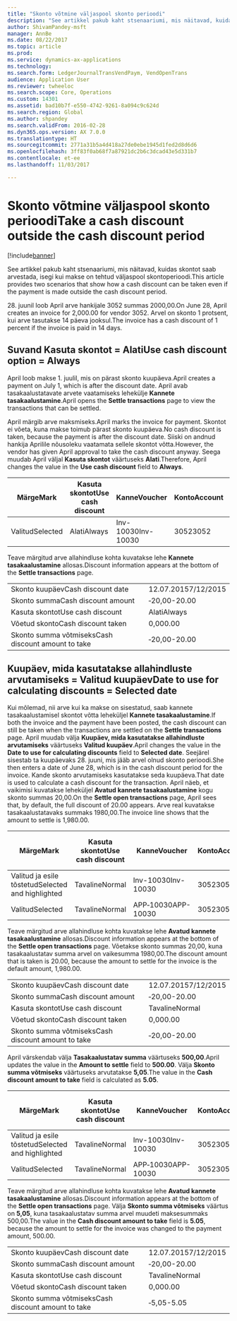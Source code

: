 ```yaml
---
title: "Skonto võtmine väljaspool skonto perioodi"
description: "See artikkel pakub kaht stsenaariumi, mis näitavad, kuidas skontot saab arvestada, isegi kui makse on tehtud väljaspool skontoperioodi."
author: ShivamPandey-msft
manager: AnnBe
ms.date: 08/22/2017
ms.topic: article
ms.prod: 
ms.service: dynamics-ax-applications
ms.technology: 
ms.search.form: LedgerJournalTransVendPaym, VendOpenTrans
audience: Application User
ms.reviewer: twheeloc
ms.search.scope: Core, Operations
ms.custom: 14301
ms.assetid: bad10b7f-e550-4742-9261-8a094c9c624d
ms.search.region: Global
ms.author: shpandey
ms.search.validFrom: 2016-02-28
ms.dyn365.ops.version: AX 7.0.0
ms.translationtype: HT
ms.sourcegitcommit: 2771a31b5a4d418a27de0ebe1945d1fed2d8d6d6
ms.openlocfilehash: 3ff83f0ab68f7a87921dc2b6c3dcad43e5d331b7
ms.contentlocale: et-ee
ms.lasthandoff: 11/03/2017

---
```


# <a name="take-a-cash-discount-outside-the-cash-discount-period"></a><span data-ttu-id="42e1a-103">Skonto võtmine väljaspool skonto perioodi</span><span class="sxs-lookup"><span data-stu-id="42e1a-103">Take a cash discount outside the cash discount period</span></span>

[!include[banner](../includes/banner.md)]


<span data-ttu-id="42e1a-104">See artikkel pakub kaht stsenaariumi, mis näitavad, kuidas skontot saab arvestada, isegi kui makse on tehtud väljaspool skontoperioodi.</span><span class="sxs-lookup"><span data-stu-id="42e1a-104">This article provides two scenarios that show how a cash discount can be taken even if the payment is made outside the cash discount period.</span></span>

<span data-ttu-id="42e1a-105">28. juunil loob April arve hankijale 3052 summas 2000,00.</span><span class="sxs-lookup"><span data-stu-id="42e1a-105">On June 28, April creates an invoice for 2,000.00 for vendor 3052.</span></span> <span data-ttu-id="42e1a-106">Arvel on skonto 1 protsent, kui arve tasutakse 14 päeva jooksul.</span><span class="sxs-lookup"><span data-stu-id="42e1a-106">The invoice has a cash discount of 1 percent if the invoice is paid in 14 days.</span></span>

## <a name="use-cash-discount-option--always"></a><span data-ttu-id="42e1a-107">Suvand Kasuta skontot = Alati</span><span class="sxs-lookup"><span data-stu-id="42e1a-107">Use cash discount option = Always</span></span>
<span data-ttu-id="42e1a-108">April loob makse 1. juulil, mis on pärast skonto kuupäeva.</span><span class="sxs-lookup"><span data-stu-id="42e1a-108">April creates a payment on July 1, which is after the discount date.</span></span> <span data-ttu-id="42e1a-109">April avab tasakaalustatavate arvete vaatamiseks lehekülje **Kannete tasakaalustamine**.</span><span class="sxs-lookup"><span data-stu-id="42e1a-109">April opens the **Settle transactions** page to view the transactions that can be settled.</span></span> 

<span data-ttu-id="42e1a-110">April märgib arve maksmiseks.</span><span class="sxs-lookup"><span data-stu-id="42e1a-110">April marks the invoice for payment.</span></span> <span data-ttu-id="42e1a-111">Skontot ei võeta, kuna makse toimub pärast skonto kuupäeva.</span><span class="sxs-lookup"><span data-stu-id="42e1a-111">No cash discount is taken, because the payment is after the discount date.</span></span> <span data-ttu-id="42e1a-112">Siiski on andnud hankija Aprilile nõusoleku vaatamata sellele skontot võtta.</span><span class="sxs-lookup"><span data-stu-id="42e1a-112">However, the vendor has given April approval to take the cash discount anyway.</span></span> <span data-ttu-id="42e1a-113">Seega muudab April väljal **Kasuta skontot** väärtuseks **Alati**.</span><span class="sxs-lookup"><span data-stu-id="42e1a-113">Therefore, April changes the value in the **Use cash discount** field to **Always**.</span></span>

| <span data-ttu-id="42e1a-114">Märge</span><span class="sxs-lookup"><span data-stu-id="42e1a-114">Mark</span></span>     | <span data-ttu-id="42e1a-115">Kasuta skontot</span><span class="sxs-lookup"><span data-stu-id="42e1a-115">Use cash discount</span></span> | <span data-ttu-id="42e1a-116">Kanne</span><span class="sxs-lookup"><span data-stu-id="42e1a-116">Voucher</span></span>   | <span data-ttu-id="42e1a-117">Konto</span><span class="sxs-lookup"><span data-stu-id="42e1a-117">Account</span></span> | <span data-ttu-id="42e1a-118">Skonto kuupäev</span><span class="sxs-lookup"><span data-stu-id="42e1a-118">Cash discount date</span></span> | <span data-ttu-id="42e1a-119">Tähtaeg</span><span class="sxs-lookup"><span data-stu-id="42e1a-119">Due date</span></span>  | <span data-ttu-id="42e1a-120">Arve</span><span class="sxs-lookup"><span data-stu-id="42e1a-120">Invoice</span></span> | <span data-ttu-id="42e1a-121">Summa kandevaluutas</span><span class="sxs-lookup"><span data-stu-id="42e1a-121">Amount in transaction currency</span></span> | <span data-ttu-id="42e1a-122">Valuuta</span><span class="sxs-lookup"><span data-stu-id="42e1a-122">Currency</span></span> | <span data-ttu-id="42e1a-123">Tasakaalustatav summa</span><span class="sxs-lookup"><span data-stu-id="42e1a-123">Amount to settle</span></span> |
|----------|-------------------|-----------|---------|--------------------|-----------|---------|--------------------------------|----------|------------------|
| <span data-ttu-id="42e1a-124">Valitud</span><span class="sxs-lookup"><span data-stu-id="42e1a-124">Selected</span></span> | <span data-ttu-id="42e1a-125">Alati</span><span class="sxs-lookup"><span data-stu-id="42e1a-125">Always</span></span>            | <span data-ttu-id="42e1a-126">Inv-10030</span><span class="sxs-lookup"><span data-stu-id="42e1a-126">Inv-10030</span></span> | <span data-ttu-id="42e1a-127">3052</span><span class="sxs-lookup"><span data-stu-id="42e1a-127">3052</span></span>    | <span data-ttu-id="42e1a-128">28.06.2015</span><span class="sxs-lookup"><span data-stu-id="42e1a-128">6/28/2015</span></span>          | <span data-ttu-id="42e1a-129">12.07.2015</span><span class="sxs-lookup"><span data-stu-id="42e1a-129">7/12/2015</span></span> | <span data-ttu-id="42e1a-130">10030</span><span class="sxs-lookup"><span data-stu-id="42e1a-130">10030</span></span>   | <span data-ttu-id="42e1a-131">‑2000,00</span><span class="sxs-lookup"><span data-stu-id="42e1a-131">-2,000.00</span></span>                      | <span data-ttu-id="42e1a-132">USA dollar</span><span class="sxs-lookup"><span data-stu-id="42e1a-132">USD</span></span>      | <span data-ttu-id="42e1a-133">‑1980,00</span><span class="sxs-lookup"><span data-stu-id="42e1a-133">-1,980.00</span></span>        |

<span data-ttu-id="42e1a-134">Teave märgitud arve allahindluse kohta kuvatakse lehe **Kannete tasakaalustamine** allosas.</span><span class="sxs-lookup"><span data-stu-id="42e1a-134">Discount information appears at the bottom of the **Settle transactions** page.</span></span>

|                              |           |
|------------------------------|-----------|
| <span data-ttu-id="42e1a-135">Skonto kuupäev</span><span class="sxs-lookup"><span data-stu-id="42e1a-135">Cash discount date</span></span>           | <span data-ttu-id="42e1a-136">12.07.2015</span><span class="sxs-lookup"><span data-stu-id="42e1a-136">7/12/2015</span></span> |
| <span data-ttu-id="42e1a-137">Skonto summa</span><span class="sxs-lookup"><span data-stu-id="42e1a-137">Cash discount amount</span></span>         | <span data-ttu-id="42e1a-138">‑20,00</span><span class="sxs-lookup"><span data-stu-id="42e1a-138">-20.00</span></span>    |
| <span data-ttu-id="42e1a-139">Kasuta skontot</span><span class="sxs-lookup"><span data-stu-id="42e1a-139">Use cash discount</span></span>            | <span data-ttu-id="42e1a-140">Alati</span><span class="sxs-lookup"><span data-stu-id="42e1a-140">Always</span></span>    |
| <span data-ttu-id="42e1a-141">Võetud skonto</span><span class="sxs-lookup"><span data-stu-id="42e1a-141">Cash discount taken</span></span>          | <span data-ttu-id="42e1a-142">0,00</span><span class="sxs-lookup"><span data-stu-id="42e1a-142">0.00</span></span>      |
| <span data-ttu-id="42e1a-143">Skonto summa võtmiseks</span><span class="sxs-lookup"><span data-stu-id="42e1a-143">Cash discount amount to take</span></span> | <span data-ttu-id="42e1a-144">‑20,00</span><span class="sxs-lookup"><span data-stu-id="42e1a-144">-20.00</span></span>    |

## <a name="date-to-use-for-calculating-discounts--selected-date"></a><span data-ttu-id="42e1a-145">Kuupäev, mida kasutatakse allahindluste arvutamiseks = Valitud kuupäev</span><span class="sxs-lookup"><span data-stu-id="42e1a-145">Date to use for calculating discounts = Selected date</span></span>
<span data-ttu-id="42e1a-146">Kui mõlemad, nii arve kui ka makse on sisestatud, saab kannete tasakaalustamisel skontot võtta leheküljel **Kannete tasakaalustamine**.</span><span class="sxs-lookup"><span data-stu-id="42e1a-146">If both the invoice and the payment have been posted, the cash discount can still be taken when the transactions are settled on the **Settle transactions** page.</span></span> <span data-ttu-id="42e1a-147">April muudab välja **Kuupäev, mida kasutatakse allahindluste arvutamiseks** väärtuseks **Valitud kuupäev**.</span><span class="sxs-lookup"><span data-stu-id="42e1a-147">April changes the value in the **Date to use for calculating discounts** field to **Selected date**.</span></span> <span data-ttu-id="42e1a-148">Seejärel sisestab ta kuupäevaks 28. juuni, mis jääb arvel olnud skonto perioodi.</span><span class="sxs-lookup"><span data-stu-id="42e1a-148">She then enters a date of June 28, which is in the cash discount period for the invoice.</span></span> <span data-ttu-id="42e1a-149">Kande skonto arvutamiseks kasutatakse seda kuupäeva.</span><span class="sxs-lookup"><span data-stu-id="42e1a-149">That date is used to calculate a cash discount for the transaction.</span></span> <span data-ttu-id="42e1a-150">April näeb, et vaikimisi kuvatakse leheküljel **Avatud kannete tasakaalustamine** kogu skonto summas 20,00.</span><span class="sxs-lookup"><span data-stu-id="42e1a-150">On the **Settle open transactions** page, April sees that, by default, the full discount of 20.00 appears.</span></span> <span data-ttu-id="42e1a-151">Arve real kuvatakse tasakaalustatavaks summaks 1980,00.</span><span class="sxs-lookup"><span data-stu-id="42e1a-151">The invoice line shows that the amount to settle is 1,980.00.</span></span>

| <span data-ttu-id="42e1a-152">Märge</span><span class="sxs-lookup"><span data-stu-id="42e1a-152">Mark</span></span>                     | <span data-ttu-id="42e1a-153">Kasuta skontot</span><span class="sxs-lookup"><span data-stu-id="42e1a-153">Use cash discount</span></span> | <span data-ttu-id="42e1a-154">Kanne</span><span class="sxs-lookup"><span data-stu-id="42e1a-154">Voucher</span></span>   | <span data-ttu-id="42e1a-155">Konto</span><span class="sxs-lookup"><span data-stu-id="42e1a-155">Account</span></span> | <span data-ttu-id="42e1a-156">Skonto kuupäev</span><span class="sxs-lookup"><span data-stu-id="42e1a-156">Cash discount date</span></span> | <span data-ttu-id="42e1a-157">Tähtaeg</span><span class="sxs-lookup"><span data-stu-id="42e1a-157">Due date</span></span>  | <span data-ttu-id="42e1a-158">Arve</span><span class="sxs-lookup"><span data-stu-id="42e1a-158">Invoice</span></span> | <span data-ttu-id="42e1a-159">Summa kandevaluutas</span><span class="sxs-lookup"><span data-stu-id="42e1a-159">Amount in transaction currency</span></span> | <span data-ttu-id="42e1a-160">Valuuta</span><span class="sxs-lookup"><span data-stu-id="42e1a-160">Currency</span></span> | <span data-ttu-id="42e1a-161">Tasakaalustatav summa</span><span class="sxs-lookup"><span data-stu-id="42e1a-161">Amount to settle</span></span> |
|--------------------------|-------------------|-----------|---------|--------------------|-----------|---------|--------------------------------|----------|------------------|
| <span data-ttu-id="42e1a-162">Valitud ja esile tõstetud</span><span class="sxs-lookup"><span data-stu-id="42e1a-162">Selected and highlighted</span></span> | <span data-ttu-id="42e1a-163">Tavaline</span><span class="sxs-lookup"><span data-stu-id="42e1a-163">Normal</span></span>            | <span data-ttu-id="42e1a-164">Inv-10030</span><span class="sxs-lookup"><span data-stu-id="42e1a-164">Inv-10030</span></span> | <span data-ttu-id="42e1a-165">3052</span><span class="sxs-lookup"><span data-stu-id="42e1a-165">3052</span></span>    | <span data-ttu-id="42e1a-166">28.06.2015</span><span class="sxs-lookup"><span data-stu-id="42e1a-166">6/28/2015</span></span>          | <span data-ttu-id="42e1a-167">12.07.2015</span><span class="sxs-lookup"><span data-stu-id="42e1a-167">7/12/2015</span></span> | <span data-ttu-id="42e1a-168">10030</span><span class="sxs-lookup"><span data-stu-id="42e1a-168">10030</span></span>   | <span data-ttu-id="42e1a-169">‑2000,00</span><span class="sxs-lookup"><span data-stu-id="42e1a-169">-2,000.00</span></span>                      | <span data-ttu-id="42e1a-170">USA dollar</span><span class="sxs-lookup"><span data-stu-id="42e1a-170">USD</span></span>      | <span data-ttu-id="42e1a-171">‑1980,00</span><span class="sxs-lookup"><span data-stu-id="42e1a-171">-1,980.00</span></span>        |
| <span data-ttu-id="42e1a-172">Valitud</span><span class="sxs-lookup"><span data-stu-id="42e1a-172">Selected</span></span>                 | <span data-ttu-id="42e1a-173">Tavaline</span><span class="sxs-lookup"><span data-stu-id="42e1a-173">Normal</span></span>            | <span data-ttu-id="42e1a-174">APP‑10030</span><span class="sxs-lookup"><span data-stu-id="42e1a-174">APP-10030</span></span> | <span data-ttu-id="42e1a-175">3052</span><span class="sxs-lookup"><span data-stu-id="42e1a-175">3052</span></span>    | <span data-ttu-id="42e1a-176">15.07.2015</span><span class="sxs-lookup"><span data-stu-id="42e1a-176">7/15/2015</span></span>          | <span data-ttu-id="42e1a-177">15.07.2015</span><span class="sxs-lookup"><span data-stu-id="42e1a-177">7/15/2015</span></span> |         | <span data-ttu-id="42e1a-178">500,00</span><span class="sxs-lookup"><span data-stu-id="42e1a-178">500.00</span></span>                         | <span data-ttu-id="42e1a-179">USA dollar</span><span class="sxs-lookup"><span data-stu-id="42e1a-179">USD</span></span>      | <span data-ttu-id="42e1a-180">500,00</span><span class="sxs-lookup"><span data-stu-id="42e1a-180">500.00</span></span>           |

<span data-ttu-id="42e1a-181">Teave märgitud arve allahindluse kohta kuvatakse lehe **Avatud kannete tasakaalustamine** allosas.</span><span class="sxs-lookup"><span data-stu-id="42e1a-181">Discount information appears at the bottom of the **Settle open transactions** page.</span></span> <span data-ttu-id="42e1a-182">Võetakse skonto summas 20,00, kuna tasakaalustatav summa arvel on vaikesumma 1980,00.</span><span class="sxs-lookup"><span data-stu-id="42e1a-182">The discount amount that is taken is 20.00, because the amount to settle for the invoice is the default amount, 1,980.00.</span></span>

|                              |           |
|------------------------------|-----------|
| <span data-ttu-id="42e1a-183">Skonto kuupäev</span><span class="sxs-lookup"><span data-stu-id="42e1a-183">Cash discount date</span></span>           | <span data-ttu-id="42e1a-184">12.07.2015</span><span class="sxs-lookup"><span data-stu-id="42e1a-184">7/12/2015</span></span> |
| <span data-ttu-id="42e1a-185">Skonto summa</span><span class="sxs-lookup"><span data-stu-id="42e1a-185">Cash discount amount</span></span>         | <span data-ttu-id="42e1a-186">‑20,00</span><span class="sxs-lookup"><span data-stu-id="42e1a-186">-20.00</span></span>    |
| <span data-ttu-id="42e1a-187">Kasuta skontot</span><span class="sxs-lookup"><span data-stu-id="42e1a-187">Use cash discount</span></span>            | <span data-ttu-id="42e1a-188">Tavaline</span><span class="sxs-lookup"><span data-stu-id="42e1a-188">Normal</span></span>    |
| <span data-ttu-id="42e1a-189">Võetud skonto</span><span class="sxs-lookup"><span data-stu-id="42e1a-189">Cash discount taken</span></span>          | <span data-ttu-id="42e1a-190">0,00</span><span class="sxs-lookup"><span data-stu-id="42e1a-190">0.00</span></span>      |
| <span data-ttu-id="42e1a-191">Skonto summa võtmiseks</span><span class="sxs-lookup"><span data-stu-id="42e1a-191">Cash discount amount to take</span></span> | <span data-ttu-id="42e1a-192">‑20,00</span><span class="sxs-lookup"><span data-stu-id="42e1a-192">-20.00</span></span>    |

<span data-ttu-id="42e1a-193">April värskendab välja **Tasakaalustatav summa** väärtuseks **500,00**.</span><span class="sxs-lookup"><span data-stu-id="42e1a-193">April updates the value in the **Amount to settle** field to **500.00**.</span></span> <span data-ttu-id="42e1a-194">Välja **Skonto summa võtmiseks** väärtuseks arvutatakse **5,05**.</span><span class="sxs-lookup"><span data-stu-id="42e1a-194">The value in the **Cash discount amount to take** field is calculated as **5.05**.</span></span>

| <span data-ttu-id="42e1a-195">Märge</span><span class="sxs-lookup"><span data-stu-id="42e1a-195">Mark</span></span>                     | <span data-ttu-id="42e1a-196">Kasuta skontot</span><span class="sxs-lookup"><span data-stu-id="42e1a-196">Use cash discount</span></span> | <span data-ttu-id="42e1a-197">Kanne</span><span class="sxs-lookup"><span data-stu-id="42e1a-197">Voucher</span></span>   | <span data-ttu-id="42e1a-198">Konto</span><span class="sxs-lookup"><span data-stu-id="42e1a-198">Account</span></span> | <span data-ttu-id="42e1a-199">Kuupäev</span><span class="sxs-lookup"><span data-stu-id="42e1a-199">Date</span></span>      | <span data-ttu-id="42e1a-200">Tähtaeg</span><span class="sxs-lookup"><span data-stu-id="42e1a-200">Due date</span></span>  | <span data-ttu-id="42e1a-201">Arve</span><span class="sxs-lookup"><span data-stu-id="42e1a-201">Invoice</span></span> | <span data-ttu-id="42e1a-202">Summa kandevaluutas</span><span class="sxs-lookup"><span data-stu-id="42e1a-202">Amount in transaction currency</span></span> | <span data-ttu-id="42e1a-203">Valuuta</span><span class="sxs-lookup"><span data-stu-id="42e1a-203">Currency</span></span> | <span data-ttu-id="42e1a-204">Tasakaalustatav summa</span><span class="sxs-lookup"><span data-stu-id="42e1a-204">Amount to settle</span></span> |
|--------------------------|-------------------|-----------|---------|-----------|-----------|---------|--------------------------------|----------|------------------|
| <span data-ttu-id="42e1a-205">Valitud ja esile tõstetud</span><span class="sxs-lookup"><span data-stu-id="42e1a-205">Selected and highlighted</span></span> | <span data-ttu-id="42e1a-206">Tavaline</span><span class="sxs-lookup"><span data-stu-id="42e1a-206">Normal</span></span>            | <span data-ttu-id="42e1a-207">Inv-10030</span><span class="sxs-lookup"><span data-stu-id="42e1a-207">Inv-10030</span></span> | <span data-ttu-id="42e1a-208">3052</span><span class="sxs-lookup"><span data-stu-id="42e1a-208">3052</span></span>    | <span data-ttu-id="42e1a-209">28.06.2015</span><span class="sxs-lookup"><span data-stu-id="42e1a-209">6/28/2015</span></span> | <span data-ttu-id="42e1a-210">12.07.2015</span><span class="sxs-lookup"><span data-stu-id="42e1a-210">7/12/2015</span></span> | <span data-ttu-id="42e1a-211">10030</span><span class="sxs-lookup"><span data-stu-id="42e1a-211">10030</span></span>   | <span data-ttu-id="42e1a-212">2000,00</span><span class="sxs-lookup"><span data-stu-id="42e1a-212">2,000.00</span></span>                       | <span data-ttu-id="42e1a-213">USA dollar</span><span class="sxs-lookup"><span data-stu-id="42e1a-213">USD</span></span>      | <span data-ttu-id="42e1a-214">‑500,00</span><span class="sxs-lookup"><span data-stu-id="42e1a-214">-500.00</span></span>          |
| <span data-ttu-id="42e1a-215">Valitud</span><span class="sxs-lookup"><span data-stu-id="42e1a-215">Selected</span></span>                 | <span data-ttu-id="42e1a-216">Tavaline</span><span class="sxs-lookup"><span data-stu-id="42e1a-216">Normal</span></span>            | <span data-ttu-id="42e1a-217">APP‑10030</span><span class="sxs-lookup"><span data-stu-id="42e1a-217">APP-10030</span></span> | <span data-ttu-id="42e1a-218">3052</span><span class="sxs-lookup"><span data-stu-id="42e1a-218">3052</span></span>    | <span data-ttu-id="42e1a-219">15.07.2015</span><span class="sxs-lookup"><span data-stu-id="42e1a-219">7/15/2015</span></span> | <span data-ttu-id="42e1a-220">15.07.2015</span><span class="sxs-lookup"><span data-stu-id="42e1a-220">7/15/2015</span></span> |         | <span data-ttu-id="42e1a-221">500,00</span><span class="sxs-lookup"><span data-stu-id="42e1a-221">500.00</span></span>                         | <span data-ttu-id="42e1a-222">USA dollar</span><span class="sxs-lookup"><span data-stu-id="42e1a-222">USD</span></span>      | <span data-ttu-id="42e1a-223">500,00</span><span class="sxs-lookup"><span data-stu-id="42e1a-223">500.00</span></span>           |

<span data-ttu-id="42e1a-224">Teave märgitud arve allahindluse kohta kuvatakse lehe **Avatud kannete tasakaalustamine** allosas.</span><span class="sxs-lookup"><span data-stu-id="42e1a-224">Discount information appears at the bottom of the **Settle open transactions** page.</span></span> <span data-ttu-id="42e1a-225">Välja **Skonto summa võtmiseks** väärtus on **5,05**, kuna tasakaalustatav summa arvel muudeti maksesummaks 500,00.</span><span class="sxs-lookup"><span data-stu-id="42e1a-225">The value in the **Cash discount amount to take** field is **5.05**, because the amount to settle for the invoice was changed to the payment amount, 500.00.</span></span>

|                              |           |
|------------------------------|-----------|
| <span data-ttu-id="42e1a-226">Skonto kuupäev</span><span class="sxs-lookup"><span data-stu-id="42e1a-226">Cash discount date</span></span>           | <span data-ttu-id="42e1a-227">12.07.2015</span><span class="sxs-lookup"><span data-stu-id="42e1a-227">7/12/2015</span></span> |
| <span data-ttu-id="42e1a-228">Skonto summa</span><span class="sxs-lookup"><span data-stu-id="42e1a-228">Cash discount amount</span></span>         | <span data-ttu-id="42e1a-229">‑20,00</span><span class="sxs-lookup"><span data-stu-id="42e1a-229">-20.00</span></span>    |
| <span data-ttu-id="42e1a-230">Kasuta skontot</span><span class="sxs-lookup"><span data-stu-id="42e1a-230">Use cash discount</span></span>            | <span data-ttu-id="42e1a-231">Tavaline</span><span class="sxs-lookup"><span data-stu-id="42e1a-231">Normal</span></span>    |
| <span data-ttu-id="42e1a-232">Võetud skonto</span><span class="sxs-lookup"><span data-stu-id="42e1a-232">Cash discount taken</span></span>          | <span data-ttu-id="42e1a-233">0,00</span><span class="sxs-lookup"><span data-stu-id="42e1a-233">0.00</span></span>      |
| <span data-ttu-id="42e1a-234">Skonto summa võtmiseks</span><span class="sxs-lookup"><span data-stu-id="42e1a-234">Cash discount amount to take</span></span> | <span data-ttu-id="42e1a-235">‑5,05</span><span class="sxs-lookup"><span data-stu-id="42e1a-235">-5.05</span></span>     |






